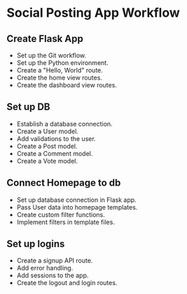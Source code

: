 # Social Posting App Workflow

## Create Flask App
- Set up the Git workflow.
- Set up the Python environment.
- Create a "Hello, World" route.
- Create the home view routes.
- Create the dashboard view routes.


## Set up DB
- Establish a database connection.
- Create a User model.
- Add validations to the user.
- Create a Post model.
- Create a Comment model.
- Create a Vote model.


## Connect Homepage to db
- Set up database connection in Flask app.
- Pass User data into homepage templates.
- Create custom filter functions.
- Implement filters in template files.


## Set up logins
- Create a signup API route.
- Add error handling.
- Add sessions to the app.
- Create the logout and login routes.